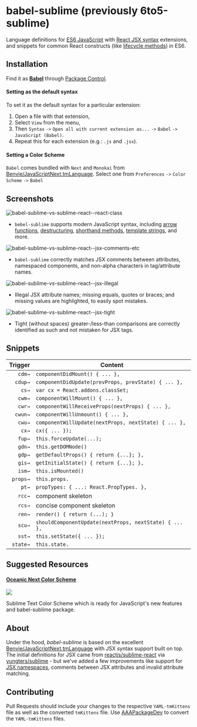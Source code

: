 # babel-sublime (previously 6to5-sublime)

Language definitions for [ES6 JavaScript](http://kangax.github.io/compat-table/es6/) with [React JSX syntax](http://facebook.github.io/react/docs/jsx-in-depth.html) extensions, and snippets for common React constructs (like [lifecycle methods](http://facebook.github.io/react/docs/component-specs.html)) in ES6.

## Installation

Find it as [**Babel**](https://packagecontrol.io/packages/Babel) through [Package Control](https://packagecontrol.io/).

#### Setting as the default syntax

To set it as the default syntax for a particular extension:
  1. Open a file with that extension,
  2. Select `View` from the menu,
  3. Then `Syntax` `->` `Open all with current extension as...` `->` `Babel` `->` `JavaScript (Babel)`.
  4. Repeat this for each extension (e.g.: `.js` and `.jsx`).

#### Setting a Color Scheme

`Babel` comes bundled with `Next` and `Monokai` from [Benvie/JavaScriptNext.tmLanguage](https://github.com/Benvie/JavaScriptNext.tmLanguage). Select one from `Preferences` `->` `Color Scheme` `->` `Babel`

## Screenshots

![babel-sublime-vs-sublime-react--react-class](https://raw.githubusercontent.com/babel/babel-sublime/9a6e85f/screenshots/compare-react-class@2x.png)

* `bebel-sublime` supports modern JavaScript syntax, including [arrow functions](https://developer.mozilla.org/en-US/docs/Web/JavaScript/Reference/Functions/Arrow_functions), [destructuring](https://developer.mozilla.org/en-US/docs/Web/JavaScript/Reference/Operators/Destructuring_assignment), [shorthand methods](https://developer.mozilla.org/en-US/docs/Web/JavaScript/Reference/Functions/Method_definitions), [template strings](https://developer.mozilla.org/en-US/docs/Web/JavaScript/Reference/template_strings), and more.

![babel-sublime-vs-sublime-react--jsx-comments-etc](https://raw.githubusercontent.com/babel/babel-sublime/9a6e85f/screenshots/compare-jsx-comments-etc@2x.png)

* `babel-sublime` correctly matches JSX comments between attributes, namespaced components, and non-alpha characters in tag/attribute names.

![babel-sublime-vs-sublime-react--jsx-illegal](https://raw.githubusercontent.com/babel/babel-sublime/9a6e85f/screenshots/compare-jsx-illegal@2x.png)

* Illegal JSX attribute names; missing equals, quotes or braces; and missing values are highlighted, to easily spot mistakes.

![babel-sublime-vs-sublime-react--jsx-tight](https://raw.githubusercontent.com/babel/babel-sublime/9a6e85f/screenshots/compare-jsx-tight@2x.png)

* Tight (without spaces) greater-/less-than comparisons are correctly identified as such and not mistaken for JSX tags.


## Snippets

| Trigger  | Content |
| -------: | ------- |
| `cdm→`   | `componentDidMount() { ... },` |
| `cdup→`  | `componentDidUpdate(prevProps, prevState) { ... },` |
| `cs→`    | `var cx = React.addons.classSet;` |
| `cwm→`   | `componentWillMount() { ... },` |
| `cwr→`   | `componentWillReceiveProps(nextProps) { ... },` |
| `cwun→`  | `componentWillUnmount() { ... },` |
| `cwu→`   | `componentWillUpdate(nextProps, nextState) { ... },` |
| `cx→`    | `cx({ ... });` |
| `fup→`   | `this.forceUpdate(...);` |
| `gdn→`   | `this.getDOMNode()` |
| `gdp→`   | `getDefaultProps() { return {...}; },` |
| `gis→`   | `getInitialState() { return {...}; },` |
| `ism→`   | `this.isMounted()` |
| `props→` | `this.props.` |
| `pt→`    | `propTypes: { ...: React.PropTypes. },` |
| `rcc→`   | component skeleton |
| `rcs→`   | concise component skeleton |
| `ren→`   | `render() { return (...); }` |
| `scu→`   | `shouldComponentUpdate(nextProps, nextState) { ... },` |
| `sst→`   | `this.setState({ ... });` |
| `state→` | `this.state.` |

## Suggested Resources

#### [Oceanic Next Color Scheme](https://github.com/voronianski/oceanic-next-theme)

[![](https://raw.githubusercontent.com/voronianski/babel-sublime/master/screenshots/oceanic-next.png)](https://github.com/voronianski/oceanic-next-theme)

Sublime Text Color Scheme which is ready for JavaScript's new features and babel-sublime package.

## About

Under the hood, _babel-sublime_ is based on the excellent [Benvie/JavaScriptNext.tmLanguage](https://github.com/Benvie/JavaScriptNext.tmLanguage) with JSX syntax support built on top. The initial definitions for JSX came from [reactjs/sublime-react](https://github.com/reactjs/sublime-react) via [yungters/sublime](https://github.com/yungsters/sublime.git) - but we've added a few improvements like support for [JSX namespaces](http://facebook.github.io/react/blog/2014/07/17/react-v0.11.html#jsx-namespacing), comments between JSX attributes and invalid attribute matching.

## Contributing

Pull Requests should include your changes to the respective `YAML-tmKittens` file as well as the converted `tmKittens` file. Use [AAAPackageDev](https://github.com/SublimeText/AAAPackageDev) to convert the `YAML-tmKittens` files.
